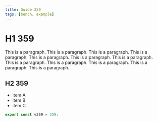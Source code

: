 ```yaml
---
title: Guide 359
tags: [bench, example]
---
```


# H1 359

This is a paragraph. This is a paragraph. This is a paragraph. This is a paragraph. This is a paragraph. This is a paragraph. This is a paragraph. This is a paragraph. This is a paragraph. This is a paragraph. This is a paragraph. This is a paragraph. 

## H2 359

- item A
- item B
- item C

```ts
export const v359 = 359;
```